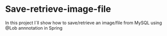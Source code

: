 # Save-retrieve-image-file
In this project I´ll show how to save/retrieve an image/file from MySQL using @Lob annnotation in Spring

